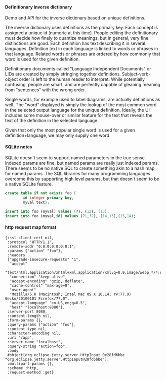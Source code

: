 #### Definitionary inverse dictionary

Demo and API for the inverse dictionary based on unique definitions.

The inverse dictionary uses definitions as the primary key. Each concept is assigned a unique id (numeric at
this time). People editing the definitionary must decide how finely to quantize meanings, but in general, very
fine distinctions are good. Each definition has text describing it in several languages. Definition text in
each language is linked to words or phrases in that language. Related words or phrases are ordered by how
commonly that word is used for the given definition.

Definitionary documents called "Language Independent Documents" or LIDs are created by simply stringing
together definitions. Subject-verb-object order is left to the human reader to interpret. While potentially
confusing, people are smart, and are perfectly capable of gleaning meaning from "sentences" with the wrong
order. 

Single words, for example used to label diagrams, are actually definitions as well. The "word" displayed is
simply the lookup of the most common word in the selected output language for the unique definition. Ideally,
the UI includes some mouse-over or similar feature for the text that reveals the text of the definition in the
selected language.

Given that only the most popular single word is used for a given definition+language, we may only supply one word.


#### SQLite notes

SQLite doesn't seem to support named parameters in the true sense. Indexed params are fine, but named params
are really just indexed params. There seems to be no native SQL to create something akin to a hash map for
named params. The SQL libraries for many programming languages overcome this by supporting high level params,
but that doesn't seem to be a native SQLite feature.

```sql
create table if not exists foo (
        id integer primary key,
        myval text);

insert into foo (myval) values (?), (12), (13);
insert into foo (myval,id) values (?1,?2), (14,13),(15,14);
```


#### http request map format

```
{:ssl-client-cert nil,
 :protocol "HTTP/1.1",
 :remote-addr "0:0:0:0:0:0:0:1",
 :params {"action" "foo"},
 :headers
 {"upgrade-insecure-requests" "1",
  "accept"
  "text/html,application/xhtml+xml,application/xml;q=0.9,image/webp,*/*;q=0.8",
  "connection" "keep-alive",
  "accept-encoding" "gzip, deflate",
  "cache-control" "max-age=0",
  "user-agent"
  "Mozilla/5.0 (Macintosh; Intel Mac OS X 10.14; rv:77.0) Gecko/20100101 Firefox/77.0",
  "accept-language" "en-US,en;q=0.5",
  "host" "localhost:8080"},
 :server-port 8080,
 :content-length nil,
 :form-params {},
 :query-params {"action" "foo"},
 :content-type nil,
 :character-encoding nil,
 :uri "/app",
 :server-name "localhost",
 :query-string "action=foo",
 :body
 #object[org.eclipse.jetty.server.HttpInput 0x28fd6bbe "org.eclipse.jetty.server.HttpInput@28fd6bbe"],
 :multipart-params {},
 :scheme :http,
 :request-method :get}
```
